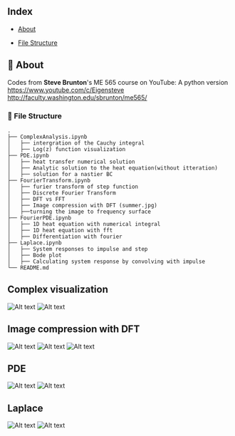 ## Index

- [About](#beginner-about)

- [File Structure](#file_folder-file-structure)

##  :beginner: About
Codes from <b>Steve Brunton</b>'s ME 565 course on YouTube: A python version</br>
https://www.youtube.com/c/Eigensteve</br>
http://faculty.washington.edu/sbrunton/me565/</br>

###  :file_folder: File Structure

```
.
├── ComplexAnalysis.ipynb
│   ├── intergration of the Cauchy integral
│   ├── Log(z) function visualization
├── PDE.ipynb
│   ├── heat transfer numerical solution
│   ├── Analytic solution to the heat equation(without itteration)
│   ├── solution for a nastier BC
├── FourierTransform.ipynb
│   ├── furier transform of step function
│   ├── Discrete Fourier Transform
│   ├── DFT vs FFT
│   ├── Image compression with DFT (summer.jpg)
│   ├──turning the image to frequency surface
├── FourierPDE.ipynb
│   ├── 1D heat equation with numerical integral
│   ├── 1D heat equation with fft
│   ├── Differentiation with fourier
├── Laplace.ipynb
│   ├── System responses to impulse and step
│   ├── Bode plot
│   ├── Calculating system response by convolving with impulse
└── README.md
```
## Complex visualization
![Alt text](https://github.com/shahin1009/ME565/blob/master/pictures/output.png "Complex")
![Alt text](https://github.com/shahin1009/ME565/blob/master/pictures/logz.png "logz")

## Image compression with DFT
![Alt text](https://github.com/shahin1009/ME565/blob/master/pictures/summer.jpg "fft pic1")
![Alt text](https://github.com/shahin1009/ME565/blob/master/pictures/pic-freq.png "fft pic2")
![Alt text](https://github.com/shahin1009/ME565/blob/master/pictures/pic-compressed.png "fft pic3")

## PDE
![Alt text](https://github.com/shahin1009/ME565/blob/master/pictures/1d-heat-fft.png "1d-heat-fft")
![Alt text](https://github.com/shahin1009/ME565/blob/master/pictures/heatpde.png "2d-heat-fft")

## Laplace
![Alt text](https://github.com/shahin1009/ME565/blob/master/pictures/spring-mass.png "res")
![Alt text](https://github.com/shahin1009/ME565/blob/master/pictures/conv.png "conv-res")